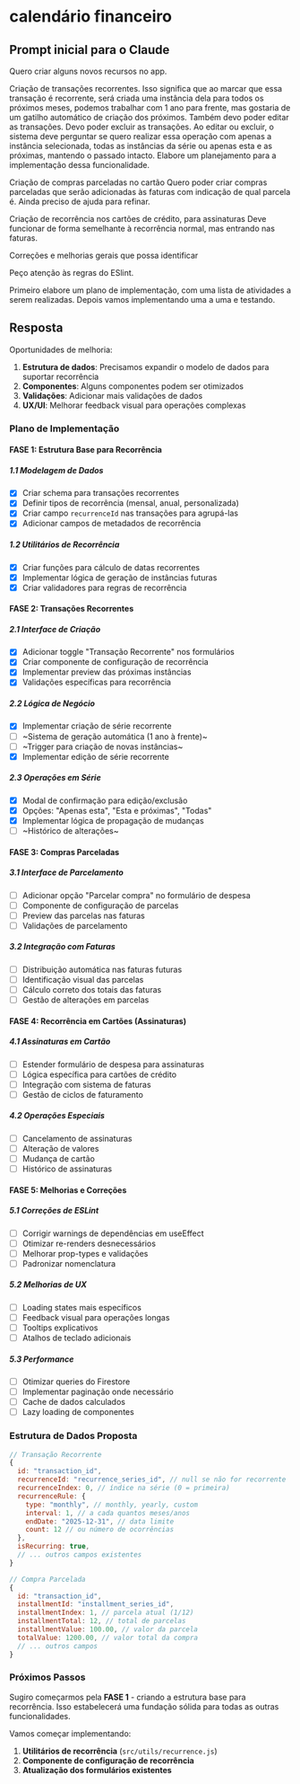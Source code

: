 # calendário financeiro

## Prompt inicial para o Claude

Quero criar alguns novos recursos no app. 

Criação de transações recorrentes.
Isso significa que ao marcar que essa transação é recorrente, será criada uma instância dela para todos os próximos meses, podemos trabalhar com 1 ano para frente, mas gostaria de um gatilho automático de criação dos próximos. Também devo poder editar as transações. Devo poder excluir as transações. Ao editar ou excluir, o sistema deve perguntar se quero realizar essa operação com apenas a instância selecionada, todas as instâncias da série ou apenas esta e as próximas, mantendo o passado intacto. Elabore um planejamento para a implementação dessa funcionalidade.

Criação de compras parceladas no cartão
Quero poder criar compras parceladas que serão adicionadas às faturas com indicação de qual parcela é. Ainda preciso de ajuda para refinar.

Criação de recorrência nos cartões de crédito, para assinaturas
Deve funcionar de forma semelhante à recorrência normal, mas entrando nas faturas.

Correções e melhorias gerais que possa identificar

Peço atenção às regras do ESlint.

Primeiro elabore um plano de implementação, com uma lista de atividades a serem realizadas. Depois vamos implementando uma a uma e testando.

## Resposta

Oportunidades de melhoria:

1. **Estrutura de dados**: Precisamos expandir o modelo de dados para suportar recorrência
2. **Componentes**: Alguns componentes podem ser otimizados
3. **Validações**: Adicionar mais validações de dados
4. **UX/UI**: Melhorar feedback visual para operações complexas

### Plano de Implementação

#### **FASE 1: Estrutura Base para Recorrência**

##### 1.1 Modelagem de Dados

- [x] Criar schema para transações recorrentes
- [x] Definir tipos de recorrência (mensal, anual, personalizada)
- [x] Criar campo `recurrenceId` nas transações para agrupá-las
- [x] Adicionar campos de metadados de recorrência

##### 1.2 Utilitários de Recorrência

- [x] Criar funções para cálculo de datas recorrentes
- [x] Implementar lógica de geração de instâncias futuras
- [x] Criar validadores para regras de recorrência

#### **FASE 2: Transações Recorrentes**

##### 2.1 Interface de Criação

- [x] Adicionar toggle "Transação Recorrente" nos formulários
- [x] Criar componente de configuração de recorrência
- [x] Implementar preview das próximas instâncias
- [x] Validações específicas para recorrência

##### 2.2 Lógica de Negócio

- [x] Implementar criação de série recorrente
- [ ] ~Sistema de geração automática (1 ano à frente)~
- [ ] ~Trigger para criação de novas instâncias~
- [x] Implementar edição de série recorrente

##### 2.3 Operações em Série

- [x] Modal de confirmação para edição/exclusão
- [x] Opções: "Apenas esta", "Esta e próximas", "Todas"
- [x] Implementar lógica de propagação de mudanças
- [ ] ~Histórico de alterações~

#### **FASE 3: Compras Parceladas**

##### 3.1 Interface de Parcelamento

- [ ] Adicionar opção "Parcelar compra" no formulário de despesa
- [ ] Componente de configuração de parcelas
- [ ] Preview das parcelas nas faturas
- [ ] Validações de parcelamento

##### 3.2 Integração com Faturas

- [ ] Distribuição automática nas faturas futuras
- [ ] Identificação visual das parcelas
- [ ] Cálculo correto dos totais das faturas
- [ ] Gestão de alterações em parcelas

#### **FASE 4: Recorrência em Cartões (Assinaturas)**

##### 4.1 Assinaturas em Cartão

- [ ] Estender formulário de despesa para assinaturas
- [ ] Lógica específica para cartões de crédito
- [ ] Integração com sistema de faturas
- [ ] Gestão de ciclos de faturamento

##### 4.2 Operações Especiais

- [ ] Cancelamento de assinaturas
- [ ] Alteração de valores
- [ ] Mudança de cartão
- [ ] Histórico de assinaturas

#### **FASE 5: Melhorias e Correções**

##### 5.1 Correções de ESLint

- [ ] Corrigir warnings de dependências em useEffect
- [ ] Otimizar re-renders desnecessários
- [ ] Melhorar prop-types e validações
- [ ] Padronizar nomenclatura

##### 5.2 Melhorias de UX

- [ ] Loading states mais específicos
- [ ] Feedback visual para operações longas
- [ ] Tooltips explicativos
- [ ] Atalhos de teclado adicionais

##### 5.3 Performance

- [ ] Otimizar queries do Firestore
- [ ] Implementar paginação onde necessário
- [ ] Cache de dados calculados
- [ ] Lazy loading de componentes

### Estrutura de Dados Proposta

```javascript
// Transação Recorrente
{
  id: "transaction_id",
  recurrenceId: "recurrence_series_id", // null se não for recorrente
  recurrenceIndex: 0, // índice na série (0 = primeira)
  recurrenceRule: {
    type: "monthly", // monthly, yearly, custom
    interval: 1, // a cada quantos meses/anos
    endDate: "2025-12-31", // data limite
    count: 12 // ou número de ocorrências
  },
  isRecurring: true,
  // ... outros campos existentes
}

// Compra Parcelada
{
  id: "transaction_id",
  installmentId: "installment_series_id",
  installmentIndex: 1, // parcela atual (1/12)
  installmentTotal: 12, // total de parcelas
  installmentValue: 100.00, // valor da parcela
  totalValue: 1200.00, // valor total da compra
  // ... outros campos
}
```

### Próximos Passos

Sugiro começarmos pela **FASE 1** - criando a estrutura base para recorrência. Isso estabelecerá uma fundação sólida para todas as outras funcionalidades.

Vamos começar implementando:

1. **Utilitários de recorrência** (`src/utils/recurrence.js`)
2. **Componente de configuração de recorrência**
3. **Atualização dos formulários existentes**
